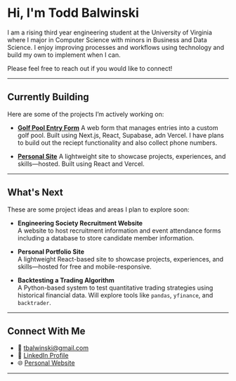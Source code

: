 # Hi, I'm Todd Balwinski

I am a rising third year engineering student at the University of Virginia where I major in Computer Science with minors in Business and Data Science. I enjoy improving processes and workflows using technology and build my own to implement when I can. 

Please feel free to reach out if you would like to connect!

---

## Currently Building

Here are some of the projects I’m actively working on:

- **[Golf Pool Entry Form](https://github.com/toddbalwinski/GolfPoolEntryForm)**
  A web form that manages entries into a custom golf pool. Built using Next.js, React, Supabase, adn Vercel.
  I have plans to build out the reciept functionality and also collect phone numbers.

- **[Personal Site](https://github.com/toddbalwinski/PersonalWebsite)**
  A lightweight site to showcase projects, experiences, and skills—hosted. Built using React and Vercel.

---

## What's Next

These are some project ideas and areas I plan to explore soon:

- **Engineering Society Recruitment Website**  
  A website to host recruitment information and event attendance forms including a database to store candidate member information.

- **Personal Portfolio Site**  
  A lightweight React-based site to showcase projects, experiences, and skills—hosted for free and mobile-responsive.

- **Backtesting a Trading Algorithm**  
  A Python-based system to test quantitative trading strategies using historical financial data. Will explore tools like `pandas`, `yfinance`, and `backtrader`.

---

## Connect With Me

- 📧 tbalwinski@gmail.com
- 💼 [LinkedIn Profile](linkedin.com/in/todd-balwinski)
- 🌐 [Personal Website](toddbalwinski.vercel.app)

---
